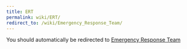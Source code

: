 ```yaml
---
title: ERT
permalink: wiki/ERT/
redirect_to: /wiki/Emergency_Response_Team/
---
```


You should automatically be redirected to [Emergency Response Team](/wiki/Emergency_Response_Team/)

